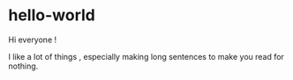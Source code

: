 # hello-world

Hi everyone ! 

I like a lot of things , especially making long sentences to make you read for nothing.
